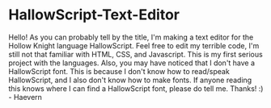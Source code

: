 # HallowScript-Text-Editor
Hello! As you can probably tell by the title, I'm making a text editor for the Hollow Knight language HallowScript. Feel free to edit my terrible code, I'm still not that familiar with HTML, CSS, and Javascript. This is my first serious project with the languages. Also, you may have noticed that I don't have a HallowScript font. This is because I don't know how to read/speak HallowScript, and I also don't know how to make fonts. If anyone reading this knows where I can find a HallowScript font, please do tell me. Thanks! :) - Haevern
